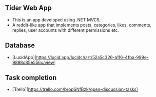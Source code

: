 ## Tider Web App
* This is an app developed using .NET MVC5.
* A reddit-like app that implements posts, categories, likes, comments, replies, user accounts with different permissions etc.

## Database 
* [LucidApp][https://lucid.app/lucidchart/52a5c326-a116-4fba-999e-9898c85e556c/view]

## Task completion
* [Trello][https://trello.com/b/opSNfBzk/open-discussion-tasks]
